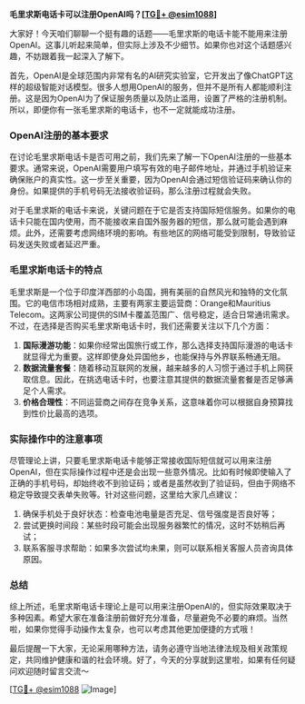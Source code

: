 **毛里求斯电话卡可以注册OpenAI吗？[[TG💪+ @esim1088](https://t.me/s/esim1088)]**

大家好！今天咱们聊聊一个挺有趣的话题——毛里求斯的电话卡能不能用来注册OpenAI。这事儿听起来简单，但实际上涉及不少细节。如果你也对这个话题感兴趣，不妨跟着我一起深入了解下。

首先，OpenAI是全球范围内非常有名的AI研究实验室，它开发出了像ChatGPT这样的超级智能对话模型。很多人想用OpenAI的服务，但并不是所有人都能顺利注册。这是因为OpenAI为了保证服务质量以及防止滥用，设置了严格的注册机制。所以，即便你有一张毛里求斯的电话卡，也不一定就能成功注册。

### OpenAI注册的基本要求

在讨论毛里求斯电话卡是否可用之前，我们先来了解一下OpenAI注册的一些基本要求。通常来说，OpenAI需要用户填写有效的电子邮件地址，并通过手机验证来确保账户的真实性。这一步至关重要，因为OpenAI会通过短信验证码来确认你的身份。如果提供的手机号码无法接收验证码，那么注册过程就会失败。

对于毛里求斯的电话卡来说，关键问题在于它是否支持国际短信服务。如果你的电话卡只能在国内使用，而不能接收来自国外服务器的短信，那么就可能会遇到麻烦。此外，还需要考虑网络环境的影响。有些地区的网络可能受到限制，导致验证码发送失败或者延迟严重。

### 毛里求斯电话卡的特点

毛里求斯是一个位于印度洋西部的小岛国，拥有美丽的自然风光和独特的文化氛围。它的电信市场相对成熟，主要有两家主要运营商：Orange和Mauritius Telecom。这两家公司提供的SIM卡覆盖范围广、信号稳定，适合日常通讯需求。不过，在选择是否购买毛里求斯电话卡时，我们还需要关注以下几个方面：

1. **国际漫游功能**：如果你经常出国旅行或工作，那么选择支持国际漫游的电话卡就显得尤为重要。这样即使身处异国他乡，也能保持与外界联系畅通无阻。
2. **数据流量套餐**：随着移动互联网的发展，越来越多的人习惯于通过手机上网获取信息。因此，在挑选电话卡时，也要注意其提供的数据流量套餐是否足够满足个人需求。
3. **价格合理性**：不同运营商之间存在竞争关系，这意味着你可以根据自身预算找到性价比最高的选项。

### 实际操作中的注意事项

尽管理论上讲，只要毛里求斯电话卡能够正常接收国际短信就可以用来注册OpenAI，但在实际操作过程中还是会出现一些意外情况。比如有时候即使输入了正确的手机号码，却始终收不到验证码；或者是虽然收到了验证码，但由于网络不稳定导致提交表单失败等。针对这些问题，这里给大家几点建议：

1. 确保手机处于良好状态：检查电池电量是否充足、信号强度是否良好等；
2. 尝试更换时间段：某些时段可能会出现服务器繁忙的情况，这时不妨稍后再试；
3. 联系客服寻求帮助：如果多次尝试均未果，则可以联系相关客服人员咨询具体原因。

### 总结

综上所述，毛里求斯电话卡理论上是可以用来注册OpenAI的，但实际效果取决于多种因素。希望大家在准备注册前做好充分准备，尽量避免不必要的麻烦。当然啦，如果你觉得手动操作太复杂，也可以考虑其他更加便捷的方式哦！

最后提醒一下大家，无论采用哪种方法，请务必遵守当地法律法规及相关政策规定，共同维护健康和谐的社会环境。好了，今天的分享就到这里啦，如果有任何疑问欢迎随时留言交流～ 

[[TG💪+ @esim1088](https://t.me/s/esim1088) ![Image](https://i.postimg.cc/4NQfJmqS/Snipaste-2025-05-13-00-14-12.png)]